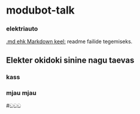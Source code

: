# modubot-talk
### elektriauto

[.md ehk Markdown keel:](https://guides.github.com/features/mastering-markdown/)
readme failide tegemiseks.

## Elekter okidoki sinine nagu taevas
### kass
### mjau mjau
#ඞඞඞ